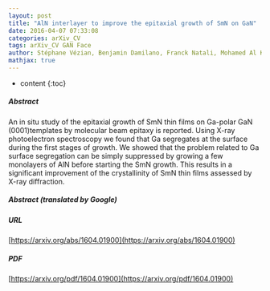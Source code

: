 ```yaml
---
layout: post
title: "AlN interlayer to improve the epitaxial growth of SmN on GaN"
date: 2016-04-07 07:33:08
categories: arXiv_CV
tags: arXiv_CV GAN Face
author: Stéphane Vézian, Benjamin Damilano, Franck Natali, Mohamed Al Khalfioui, Jean Massies
mathjax: true
---
```


* content
{:toc}

##### Abstract
An in situ study of the epitaxial growth of SmN thin films on Ga-polar GaN (0001)templates by molecular beam epitaxy is reported. Using X-ray photoelectron spectroscopy we found that Ga segregates at the surface during the first stages of growth. We showed that the problem related to Ga surface segregation can be simply suppressed by growing a few monolayers of AlN before starting the SmN growth. This results in a significant improvement of the crystallinity of SmN thin films assessed by X-ray diffraction.

##### Abstract (translated by Google)


##### URL
[https://arxiv.org/abs/1604.01900](https://arxiv.org/abs/1604.01900)

##### PDF
[https://arxiv.org/pdf/1604.01900](https://arxiv.org/pdf/1604.01900)

